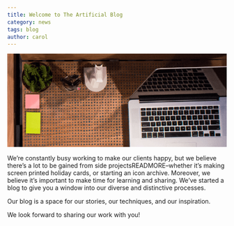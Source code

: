 ```yaml
---
title: Welcome to The Artificial Blog
category: news
tags: blog
author: carol
---
```


![Launching the new blog](2014-03-18-first/main.png)

We’re constantly busy working to make our clients happy, but we believe there’s a lot to be gained from side projectsREADMORE–whether it’s making screen printed holiday cards, or starting an icon archive. Moreover, we believe it’s important to make time for learning and sharing. We’ve started a blog to give you a window into our diverse and distinctive processes.

Our blog is a space for our stories, our techniques, and our inspiration. 

We look forward to sharing our work with you! 
